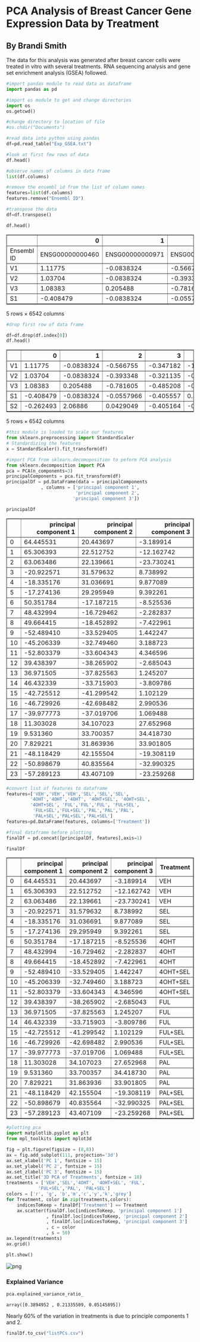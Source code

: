 # PCA Analysis of Breast Cancer Gene Expression Data by Treatment

## By Brandi Smith

The data for this analysis was generated after breast cancer cells were treated in vitro with several treatments. RNA sequencing analysis and gene set enrichment analysis (GSEA) followed. 


```python
#import pandas module to read data as dataframe
import pandas as pd

#import os module to get and change directories
import os
os.getcwd()

#change directory to location of file
#os.chdir("Documents")

#read data into python using pandas
df=pd.read_table("Exp_GSEA.txt")

#look at first few rows of data
df.head()

#observe names of columns in data frame
list(df.columns)

#remove the ensembl id from the list of column names
features=list(df.columns)
features.remove("Ensembl ID")

#transpose the data
df=df.transpose()

df.head()


```




<div>
<style scoped>
    .dataframe tbody tr th:only-of-type {
        vertical-align: middle;
    }

    .dataframe tbody tr th {
        vertical-align: top;
    }

    .dataframe thead th {
        text-align: right;
    }
</style>
<table border="1" class="dataframe">
  <thead>
    <tr style="text-align: right;">
      <th></th>
      <th>0</th>
      <th>1</th>
      <th>2</th>
      <th>3</th>
      <th>4</th>
      <th>5</th>
      <th>6</th>
      <th>7</th>
      <th>8</th>
      <th>9</th>
      <th>...</th>
      <th>6532</th>
      <th>6533</th>
      <th>6534</th>
      <th>6535</th>
      <th>6536</th>
      <th>6537</th>
      <th>6538</th>
      <th>6539</th>
      <th>6540</th>
      <th>6541</th>
    </tr>
  </thead>
  <tbody>
    <tr>
      <td>Ensembl ID</td>
      <td>ENSG00000000460</td>
      <td>ENSG00000000971</td>
      <td>ENSG00000001461</td>
      <td>ENSG00000001617</td>
      <td>ENSG00000002726</td>
      <td>ENSG00000002745</td>
      <td>ENSG00000003096</td>
      <td>ENSG00000003137</td>
      <td>ENSG00000003400</td>
      <td>ENSG00000003436</td>
      <td>...</td>
      <td>ENSG00000284284</td>
      <td>ENSG00000284343</td>
      <td>ENSG00000284411</td>
      <td>ENSG00000284413</td>
      <td>ENSG00000284415</td>
      <td>ENSG00000284435</td>
      <td>ENSG00000284458</td>
      <td>ENSG00000284473</td>
      <td>ENSG00000284541</td>
      <td>ENSG00000284564</td>
    </tr>
    <tr>
      <td>V1</td>
      <td>1.11775</td>
      <td>-0.0838324</td>
      <td>-0.566755</td>
      <td>-0.347182</td>
      <td>-1.18923</td>
      <td>-0.977043</td>
      <td>0.663699</td>
      <td>0.553682</td>
      <td>-0.941488</td>
      <td>-0.861333</td>
      <td>...</td>
      <td>-0.478749</td>
      <td>-0.400659</td>
      <td>-0.97894</td>
      <td>-0.0420578</td>
      <td>-0.698589</td>
      <td>-1.45865</td>
      <td>0.563521</td>
      <td>1.10347</td>
      <td>0.286716</td>
      <td>0.0147626</td>
    </tr>
    <tr>
      <td>V2</td>
      <td>1.03704</td>
      <td>-0.0838324</td>
      <td>-0.393348</td>
      <td>-0.321135</td>
      <td>-0.0714734</td>
      <td>0.582548</td>
      <td>0.751255</td>
      <td>0.41314</td>
      <td>-0.366877</td>
      <td>-0.960881</td>
      <td>...</td>
      <td>0.0659878</td>
      <td>-1.24301</td>
      <td>0.3427</td>
      <td>-0.648855</td>
      <td>-0.283891</td>
      <td>0.0344616</td>
      <td>-0.199755</td>
      <td>-0.843758</td>
      <td>-0.879693</td>
      <td>0.833221</td>
    </tr>
    <tr>
      <td>V3</td>
      <td>1.08383</td>
      <td>0.205488</td>
      <td>-0.781605</td>
      <td>-0.485208</td>
      <td>-0.597132</td>
      <td>1.65799</td>
      <td>0.328514</td>
      <td>0.670989</td>
      <td>-1.52997</td>
      <td>-0.803397</td>
      <td>...</td>
      <td>-0.666193</td>
      <td>-0.658153</td>
      <td>-0.436526</td>
      <td>-1.61989</td>
      <td>-0.00487155</td>
      <td>-1.45865</td>
      <td>0.474679</td>
      <td>1.35152</td>
      <td>-1.08401</td>
      <td>0.408077</td>
    </tr>
    <tr>
      <td>S1</td>
      <td>-0.408479</td>
      <td>-0.0838324</td>
      <td>-0.0557966</td>
      <td>-0.405557</td>
      <td>0.389624</td>
      <td>2.76667</td>
      <td>-0.00985336</td>
      <td>-0.131593</td>
      <td>0.96298</td>
      <td>-0.0636301</td>
      <td>...</td>
      <td>0.889033</td>
      <td>0.915319</td>
      <td>0.468785</td>
      <td>0.310674</td>
      <td>1.48273</td>
      <td>-0.577948</td>
      <td>0.709514</td>
      <td>-0.237352</td>
      <td>0.210253</td>
      <td>-0.0147629</td>
    </tr>
  </tbody>
</table>
<p>5 rows × 6542 columns</p>
</div>




```python
#drop first row of data frame

df=df.drop(df.index[0])
df.head()
```




<div>
<style scoped>
    .dataframe tbody tr th:only-of-type {
        vertical-align: middle;
    }

    .dataframe tbody tr th {
        vertical-align: top;
    }

    .dataframe thead th {
        text-align: right;
    }
</style>
<table border="1" class="dataframe">
  <thead>
    <tr style="text-align: right;">
      <th></th>
      <th>0</th>
      <th>1</th>
      <th>2</th>
      <th>3</th>
      <th>4</th>
      <th>5</th>
      <th>6</th>
      <th>7</th>
      <th>8</th>
      <th>9</th>
      <th>...</th>
      <th>6532</th>
      <th>6533</th>
      <th>6534</th>
      <th>6535</th>
      <th>6536</th>
      <th>6537</th>
      <th>6538</th>
      <th>6539</th>
      <th>6540</th>
      <th>6541</th>
    </tr>
  </thead>
  <tbody>
    <tr>
      <td>V1</td>
      <td>1.11775</td>
      <td>-0.0838324</td>
      <td>-0.566755</td>
      <td>-0.347182</td>
      <td>-1.18923</td>
      <td>-0.977043</td>
      <td>0.663699</td>
      <td>0.553682</td>
      <td>-0.941488</td>
      <td>-0.861333</td>
      <td>...</td>
      <td>-0.478749</td>
      <td>-0.400659</td>
      <td>-0.97894</td>
      <td>-0.0420578</td>
      <td>-0.698589</td>
      <td>-1.45865</td>
      <td>0.563521</td>
      <td>1.10347</td>
      <td>0.286716</td>
      <td>0.0147626</td>
    </tr>
    <tr>
      <td>V2</td>
      <td>1.03704</td>
      <td>-0.0838324</td>
      <td>-0.393348</td>
      <td>-0.321135</td>
      <td>-0.0714734</td>
      <td>0.582548</td>
      <td>0.751255</td>
      <td>0.41314</td>
      <td>-0.366877</td>
      <td>-0.960881</td>
      <td>...</td>
      <td>0.0659878</td>
      <td>-1.24301</td>
      <td>0.3427</td>
      <td>-0.648855</td>
      <td>-0.283891</td>
      <td>0.0344616</td>
      <td>-0.199755</td>
      <td>-0.843758</td>
      <td>-0.879693</td>
      <td>0.833221</td>
    </tr>
    <tr>
      <td>V3</td>
      <td>1.08383</td>
      <td>0.205488</td>
      <td>-0.781605</td>
      <td>-0.485208</td>
      <td>-0.597132</td>
      <td>1.65799</td>
      <td>0.328514</td>
      <td>0.670989</td>
      <td>-1.52997</td>
      <td>-0.803397</td>
      <td>...</td>
      <td>-0.666193</td>
      <td>-0.658153</td>
      <td>-0.436526</td>
      <td>-1.61989</td>
      <td>-0.00487155</td>
      <td>-1.45865</td>
      <td>0.474679</td>
      <td>1.35152</td>
      <td>-1.08401</td>
      <td>0.408077</td>
    </tr>
    <tr>
      <td>S1</td>
      <td>-0.408479</td>
      <td>-0.0838324</td>
      <td>-0.0557966</td>
      <td>-0.405557</td>
      <td>0.389624</td>
      <td>2.76667</td>
      <td>-0.00985336</td>
      <td>-0.131593</td>
      <td>0.96298</td>
      <td>-0.0636301</td>
      <td>...</td>
      <td>0.889033</td>
      <td>0.915319</td>
      <td>0.468785</td>
      <td>0.310674</td>
      <td>1.48273</td>
      <td>-0.577948</td>
      <td>0.709514</td>
      <td>-0.237352</td>
      <td>0.210253</td>
      <td>-0.0147629</td>
    </tr>
    <tr>
      <td>S2</td>
      <td>-0.262493</td>
      <td>2.06886</td>
      <td>0.0429049</td>
      <td>-0.405164</td>
      <td>-0.0556846</td>
      <td>2.80036</td>
      <td>0.0970764</td>
      <td>-0.272989</td>
      <td>0.97084</td>
      <td>-0.287226</td>
      <td>...</td>
      <td>-0.279197</td>
      <td>0.57005</td>
      <td>1.12895</td>
      <td>-0.378</td>
      <td>1.39155</td>
      <td>-0.194922</td>
      <td>0.599256</td>
      <td>0.241764</td>
      <td>0.352124</td>
      <td>0.0945797</td>
    </tr>
  </tbody>
</table>
<p>5 rows × 6542 columns</p>
</div>




```python
#this module is loaded to scale our features 
from sklearn.preprocessing import StandardScaler
# Standardizing the features
x = StandardScaler().fit_transform(df)

```


```python
#import PCA from sklearn.decomoposition to peform PCA analysis
from sklearn.decomposition import PCA
pca = PCA(n_components=3)
principalComponents = pca.fit_transform(df)
principalDf = pd.DataFrame(data = principalComponents
             , columns = ['principal component 1',
                          'principal component 2',
                         'principal component 3'])
```


```python
principalDf
```




<div>
<style scoped>
    .dataframe tbody tr th:only-of-type {
        vertical-align: middle;
    }

    .dataframe tbody tr th {
        vertical-align: top;
    }

    .dataframe thead th {
        text-align: right;
    }
</style>
<table border="1" class="dataframe">
  <thead>
    <tr style="text-align: right;">
      <th></th>
      <th>principal component 1</th>
      <th>principal component 2</th>
      <th>principal component 3</th>
    </tr>
  </thead>
  <tbody>
    <tr>
      <td>0</td>
      <td>64.445531</td>
      <td>20.443697</td>
      <td>-3.189914</td>
    </tr>
    <tr>
      <td>1</td>
      <td>65.306393</td>
      <td>22.512752</td>
      <td>-12.162742</td>
    </tr>
    <tr>
      <td>2</td>
      <td>63.063486</td>
      <td>22.139661</td>
      <td>-23.730241</td>
    </tr>
    <tr>
      <td>3</td>
      <td>-20.922571</td>
      <td>31.579632</td>
      <td>8.738992</td>
    </tr>
    <tr>
      <td>4</td>
      <td>-18.335176</td>
      <td>31.036691</td>
      <td>9.877089</td>
    </tr>
    <tr>
      <td>5</td>
      <td>-17.274136</td>
      <td>29.295949</td>
      <td>9.392261</td>
    </tr>
    <tr>
      <td>6</td>
      <td>50.351784</td>
      <td>-17.187215</td>
      <td>-8.525536</td>
    </tr>
    <tr>
      <td>7</td>
      <td>48.432994</td>
      <td>-16.729462</td>
      <td>-2.282837</td>
    </tr>
    <tr>
      <td>8</td>
      <td>49.664415</td>
      <td>-18.452892</td>
      <td>-7.422961</td>
    </tr>
    <tr>
      <td>9</td>
      <td>-52.489410</td>
      <td>-33.529405</td>
      <td>1.442247</td>
    </tr>
    <tr>
      <td>10</td>
      <td>-45.206339</td>
      <td>-32.749460</td>
      <td>3.188723</td>
    </tr>
    <tr>
      <td>11</td>
      <td>-52.803379</td>
      <td>-33.604343</td>
      <td>4.346596</td>
    </tr>
    <tr>
      <td>12</td>
      <td>39.438397</td>
      <td>-38.265902</td>
      <td>-2.685043</td>
    </tr>
    <tr>
      <td>13</td>
      <td>36.971505</td>
      <td>-37.825563</td>
      <td>1.245207</td>
    </tr>
    <tr>
      <td>14</td>
      <td>46.432339</td>
      <td>-33.715903</td>
      <td>-3.809786</td>
    </tr>
    <tr>
      <td>15</td>
      <td>-42.725512</td>
      <td>-41.299542</td>
      <td>1.102129</td>
    </tr>
    <tr>
      <td>16</td>
      <td>-46.729926</td>
      <td>-42.698482</td>
      <td>2.990536</td>
    </tr>
    <tr>
      <td>17</td>
      <td>-39.977773</td>
      <td>-37.019706</td>
      <td>1.069488</td>
    </tr>
    <tr>
      <td>18</td>
      <td>11.303028</td>
      <td>34.107023</td>
      <td>27.652968</td>
    </tr>
    <tr>
      <td>19</td>
      <td>9.531360</td>
      <td>33.700357</td>
      <td>34.418730</td>
    </tr>
    <tr>
      <td>20</td>
      <td>7.829221</td>
      <td>31.863936</td>
      <td>33.901805</td>
    </tr>
    <tr>
      <td>21</td>
      <td>-48.118429</td>
      <td>42.155504</td>
      <td>-19.308119</td>
    </tr>
    <tr>
      <td>22</td>
      <td>-50.898679</td>
      <td>40.835564</td>
      <td>-32.990325</td>
    </tr>
    <tr>
      <td>23</td>
      <td>-57.289123</td>
      <td>43.407109</td>
      <td>-23.259268</td>
    </tr>
  </tbody>
</table>
</div>




```python
#convert list of features to dataframe 
features=['VEH','VEH','VEH','SEL','SEL','SEL',
         '4OHT','4OHT','4OHT', '4OHT+SEL', '4OHT+SEL',
         '4OHT+SEL', 'FUL','FUL','FUL', 'FUL+SEL',
          'FUL+SEL','FUL+SEL','PAL','PAL','PAL',
          'PAL+SEL','PAL+SEL','PAL+SEL']
features=pd.DataFrame(features, columns=['Treatment'])
```


```python
#final dataframe before plotting
finalDf = pd.concat([principalDf, features],axis=1)
```


```python
finalDf
```




<div>
<style scoped>
    .dataframe tbody tr th:only-of-type {
        vertical-align: middle;
    }

    .dataframe tbody tr th {
        vertical-align: top;
    }

    .dataframe thead th {
        text-align: right;
    }
</style>
<table border="1" class="dataframe">
  <thead>
    <tr style="text-align: right;">
      <th></th>
      <th>principal component 1</th>
      <th>principal component 2</th>
      <th>principal component 3</th>
      <th>Treatment</th>
    </tr>
  </thead>
  <tbody>
    <tr>
      <td>0</td>
      <td>64.445531</td>
      <td>20.443697</td>
      <td>-3.189914</td>
      <td>VEH</td>
    </tr>
    <tr>
      <td>1</td>
      <td>65.306393</td>
      <td>22.512752</td>
      <td>-12.162742</td>
      <td>VEH</td>
    </tr>
    <tr>
      <td>2</td>
      <td>63.063486</td>
      <td>22.139661</td>
      <td>-23.730241</td>
      <td>VEH</td>
    </tr>
    <tr>
      <td>3</td>
      <td>-20.922571</td>
      <td>31.579632</td>
      <td>8.738992</td>
      <td>SEL</td>
    </tr>
    <tr>
      <td>4</td>
      <td>-18.335176</td>
      <td>31.036691</td>
      <td>9.877089</td>
      <td>SEL</td>
    </tr>
    <tr>
      <td>5</td>
      <td>-17.274136</td>
      <td>29.295949</td>
      <td>9.392261</td>
      <td>SEL</td>
    </tr>
    <tr>
      <td>6</td>
      <td>50.351784</td>
      <td>-17.187215</td>
      <td>-8.525536</td>
      <td>4OHT</td>
    </tr>
    <tr>
      <td>7</td>
      <td>48.432994</td>
      <td>-16.729462</td>
      <td>-2.282837</td>
      <td>4OHT</td>
    </tr>
    <tr>
      <td>8</td>
      <td>49.664415</td>
      <td>-18.452892</td>
      <td>-7.422961</td>
      <td>4OHT</td>
    </tr>
    <tr>
      <td>9</td>
      <td>-52.489410</td>
      <td>-33.529405</td>
      <td>1.442247</td>
      <td>4OHT+SEL</td>
    </tr>
    <tr>
      <td>10</td>
      <td>-45.206339</td>
      <td>-32.749460</td>
      <td>3.188723</td>
      <td>4OHT+SEL</td>
    </tr>
    <tr>
      <td>11</td>
      <td>-52.803379</td>
      <td>-33.604343</td>
      <td>4.346596</td>
      <td>4OHT+SEL</td>
    </tr>
    <tr>
      <td>12</td>
      <td>39.438397</td>
      <td>-38.265902</td>
      <td>-2.685043</td>
      <td>FUL</td>
    </tr>
    <tr>
      <td>13</td>
      <td>36.971505</td>
      <td>-37.825563</td>
      <td>1.245207</td>
      <td>FUL</td>
    </tr>
    <tr>
      <td>14</td>
      <td>46.432339</td>
      <td>-33.715903</td>
      <td>-3.809786</td>
      <td>FUL</td>
    </tr>
    <tr>
      <td>15</td>
      <td>-42.725512</td>
      <td>-41.299542</td>
      <td>1.102129</td>
      <td>FUL+SEL</td>
    </tr>
    <tr>
      <td>16</td>
      <td>-46.729926</td>
      <td>-42.698482</td>
      <td>2.990536</td>
      <td>FUL+SEL</td>
    </tr>
    <tr>
      <td>17</td>
      <td>-39.977773</td>
      <td>-37.019706</td>
      <td>1.069488</td>
      <td>FUL+SEL</td>
    </tr>
    <tr>
      <td>18</td>
      <td>11.303028</td>
      <td>34.107023</td>
      <td>27.652968</td>
      <td>PAL</td>
    </tr>
    <tr>
      <td>19</td>
      <td>9.531360</td>
      <td>33.700357</td>
      <td>34.418730</td>
      <td>PAL</td>
    </tr>
    <tr>
      <td>20</td>
      <td>7.829221</td>
      <td>31.863936</td>
      <td>33.901805</td>
      <td>PAL</td>
    </tr>
    <tr>
      <td>21</td>
      <td>-48.118429</td>
      <td>42.155504</td>
      <td>-19.308119</td>
      <td>PAL+SEL</td>
    </tr>
    <tr>
      <td>22</td>
      <td>-50.898679</td>
      <td>40.835564</td>
      <td>-32.990325</td>
      <td>PAL+SEL</td>
    </tr>
    <tr>
      <td>23</td>
      <td>-57.289123</td>
      <td>43.407109</td>
      <td>-23.259268</td>
      <td>PAL+SEL</td>
    </tr>
  </tbody>
</table>
</div>




```python
#plotting pca
import matplotlib.pyplot as plt
from mpl_toolkits import mplot3d
```


```python
fig = plt.figure(figsize = (8,8))
ax = fig.add_subplot(111, projection='3d') 
ax.set_xlabel('PC 1', fontsize = 15)
ax.set_ylabel('PC 2', fontsize = 15)
ax.set_zlabel('PC 3', fontsize = 15)
ax.set_title('3D PCA of Treatments', fontsize = 18)
treatments = ['VEH','SEL','4OHT', '4OHT+SEL', 'FUL',
            'FUL+SEL','PAL', 'PAL+SEL']
colors = ['r', 'g', 'b','m','c','y','k','grey']
for Treatment, color in zip(treatments,colors):
    indicesToKeep = finalDf['Treatment'] == Treatment
    ax.scatter(finalDf.loc[indicesToKeep, 'principal component 1']
               , finalDf.loc[indicesToKeep, 'principal component 2']
               , finalDf.loc[indicesToKeep, 'principal component 3']
               , c = color
               , s = 50)
ax.legend(treatments)
ax.grid()

plt.show()


```


![png](output_12_0.png)


### Explained Variance


```python
pca.explained_variance_ratio_
```




    array([0.3894952 , 0.21335509, 0.05145895])



Nearly 60% of the variation in treatments is due to principle components 1 and 2.


```python
finalDf.to_csv("listPCs.csv")

```


```python

```
